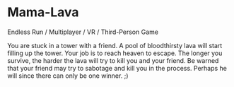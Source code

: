 # Mama-Lava
Endless Run / Multiplayer / VR / Third-Person Game

You are stuck in a tower with a friend. A pool of bloodthirsty lava will start filling up the tower. Your job is to reach heaven to escape. The longer you survive, the harder the lava will try to kill you and your friend. Be warned that your friend may try to sabotage and kill you in the process. Perhaps he will since there can only be one winner. ;)



